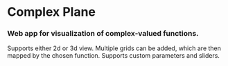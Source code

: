 # Complex Plane
### Web app for visualization of complex-valued functions.

Supports either 2d or 3d view. Multiple grids can be added, which are then mapped by the chosen function. Supports custom parameters and sliders.